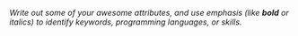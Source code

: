*Write out some of your awesome attributes, and use emphasis (like **bold** or italics) to identify keywords, programming languages, or skills.*
